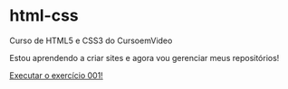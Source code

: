 # html-css
 Curso de HTML5 e CSS3 do CursoemVideo

 Estou aprendendo a criar sites e agora vou gerenciar meus repositórios!

 <a href="https://weslleytr.github.io/html-css/exercicios/ex001/index.html"> Executar o exercício 001!</a>
